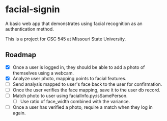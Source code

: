 facial-signin
===============

A basic web app that demonstrates using facial recognition as an authentication method.

This is a project for CSC 545 at Missouri State University.


## Roadmap
* [X] Once a user is logged in, they should be able to add a photo of themselves using a webcam.
* [X] Analyze user photo, mapping points to facial features.
* [ ] Send analysis mapped to user's face back to the user for confirmation.
* [ ] Once the user verifies the face mapping, save it to the user db record.
* [ ] Match photo to user using facialInfo.py:isSamePerson.
  * [ ] Use ratio of face_width combined with the variance.
* [ ] Once a user has verified a photo, require a match when they log in again.
